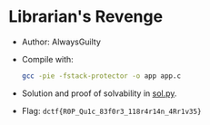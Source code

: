 # Librarian's Revenge

- Author: AlwaysGuilty

- Compile with:
    ```sh
    gcc -pie -fstack-protector -o app app.c
    ```

- Solution and proof of solvability in [sol.py](sol.py).

- Flag: `dctf{R0P_Qu1c_83f0r3_118r4r14n_4Rr1v35}`
